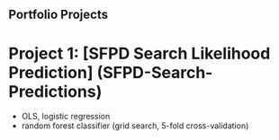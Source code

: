 ## Portfolio Projects

# Project 1: [SFPD Search Likelihood Prediction] (SFPD-Search-Predictions)
- OLS, logistic regression
- random forest classifier (grid search, 5-fold cross-validation)




